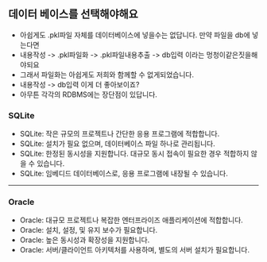 
## 데이터 베이스를 선택해야해요
- 아쉽게도 .pkl파일 자체를 데이터베이스에 넣을수는 없답니다. 만약 파일을 db에 넣는다면
- 내용작성 -> .pkl파일화 -> .pkl파일내용추출 -> db입력 이라는 멍청이같은짓을해야되요
- 그래서 파일화는 아쉽게도 저희와 함께할 수 없게되었습니다.
- 내용작성 -> db입력 이게 더 좋아보이죠?
- 아무튼 각각의 RDBMS에는 장단점이 있답니다.

### SQLite
- SQLite: 작은 규모의 프로젝트나 간단한 응용 프로그램에 적합합니다.
- SQLite: 설치가 필요 없으며, 데이터베이스 파일 하나로 관리됩니다.
- SQLite: 한정된 동시성을 지원합니다. 대규모 동시 접속이 필요한 경우 적합하지 않을 수 있습니다.
- SQLite: 임베디드 데이터베이스로, 응용 프로그램에 내장될 수 있습니다.

---

### Oracle
- Oracle: 대규모 프로젝트나 복잡한 엔터프라이즈 애플리케이션에 적합합니다.
- Oracle: 설치, 설정, 및 유지 보수가 필요합니다.
- Oracle: 높은 동시성과 확장성을 지원합니다.
- Oracle: 서버/클라이언트 아키텍처를 사용하며, 별도의 서버 설치가 필요합니다.
